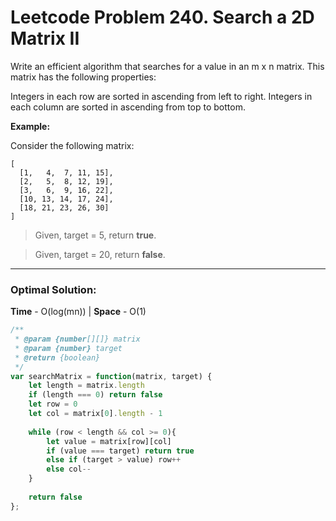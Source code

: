 # Leetcode Problem 240. Search a 2D Matrix II

Write an efficient algorithm that searches for a value in an m x n matrix. This matrix has the following properties:

Integers in each row are sorted in ascending from left to right.
Integers in each column are sorted in ascending from top to bottom.

**Example:**

Consider the following matrix:

```
[
  [1,   4,  7, 11, 15],
  [2,   5,  8, 12, 19],
  [3,   6,  9, 16, 22],
  [10, 13, 14, 17, 24],
  [18, 21, 23, 26, 30]
]
```

> Given, target = 5, return **true**.

> Given, target = 20, return **false**.

---
### Optimal Solution: 

**Time** - O(log(mn))  |   **Space** - O(1)

```javascript
/**
 * @param {number[][]} matrix
 * @param {number} target
 * @return {boolean}
 */
var searchMatrix = function(matrix, target) {
    let length = matrix.length
    if (length === 0) return false
    let row = 0
    let col = matrix[0].length - 1
    
    while (row < length && col >= 0){
        let value = matrix[row][col]
        if (value === target) return true
        else if (target > value) row++
        else col--
    }
    
    return false
};
```
